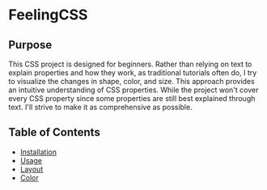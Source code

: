 # FeelingCSS

## Purpose
This CSS project is designed for beginners. Rather than relying on text to explain properties and how they work, as traditional tutorials often do, I try to visualize the changes in shape, color, and size. This approach provides an intuitive understanding of CSS properties. While the project won't cover every CSS property since some properties are still best explained through text. I'll strive to make it as comprehensive as possible.

## Table of Contents
- [Installation](#installation)
- [Usage](#usage)
- [Layout](#layout)
- [Color](#color)
